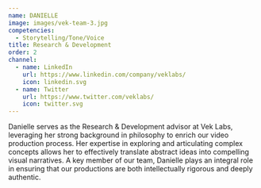 ```yaml
---
name: DANIELLE
image: images/vek-team-3.jpg
competencies:
  - Storytelling/Tone/Voice
title: Research & Development
order: 2
channel:
  - name: LinkedIn
    url: https://www.linkedin.com/company/veklabs/
    icon: linkedin.svg
  - name: Twitter
    url: https://www.twitter.com/veklabs/
    icon: twitter.svg
---
```

Danielle serves as the Research & Development advisor at Vek Labs, leveraging her strong background in philosophy to enrich our video production process. Her expertise in exploring and articulating complex concepts allows her to effectively translate abstract ideas into compelling visual narratives. A key member of our team, Danielle plays an integral role in ensuring that our productions are both intellectually rigorous and deeply authentic.
